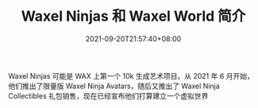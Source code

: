 ﻿---
title: "Waxel Ninjas 和 Waxel World 简介"
date: 2021-09-20T21:57:40+08:00
lastmod: 2021-09-20T16:45:40+08:00
draft: false
authors: ["Fawn"]
description: "Waxel Ninjas 可能是 WAX 上第一个 10k 生成艺术项目。从 2021 年 6 月开始，他们推出了限量版 Waxel Ninja Avatars，随后又推出了 Waxel Ninja Collectibles 礼包销售，现在已经宣布他们打算建立一个虚拟世界"
featuredImage: "an-introduction-to-waxel-ninjas-and-waxel-world.png"
tags: ["Strategy Game","策略游戏","Play to Earn"]
categories: ["news"]
news: ["策略游戏"]
weight: 
lightgallery: true
pinned: false
recommend: false
recommend1: false
---

Waxel Ninjas 可能是 WAX 上第一个 10k 生成艺术项目。从 2021 年 6 月开始，他们推出了限量版 Waxel Ninja Avatars，随后又推出了 Waxel Ninja Collectibles 礼包销售，现在已经宣布他们打算建立一个虚拟世界

<!--more-->

